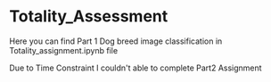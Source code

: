 # Totality_Assessment
Here you can find Part 1 Dog breed image classification in Totality_assignment.ipynb file

Due to Time Constraint I couldn't able to complete Part2 Assignment
